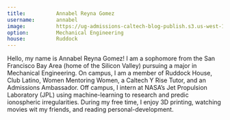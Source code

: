 ```yaml
---
title:          Annabel Reyna Gomez
username:       annabel
image:          https://ug-admissions-caltech-blog-publish.s3.us-west-1.amazonaws.com/profile_pics/agomez.png 
option:         Mechanical Engineering
house:          Ruddock
---
```


Hello, my name is Annabel Reyna Gomez! I am a sophomore from the San Francisco Bay Area (home of the Silicon Valley) pursuing a major in Mechanical Engineering. On campus, I am a member of Ruddock House, Club Latino, Women Mentoring Women, a Caltech Y Rise Tutor, and an Admissions Ambassador. Off campus, I intern at NASA’s Jet Propulsion Laboratory (JPL) using machine-learning to research and predic ionospheric irregularities. During my free time, I enjoy 3D printing, watching movies wit my friends, and reading personal-development. 

